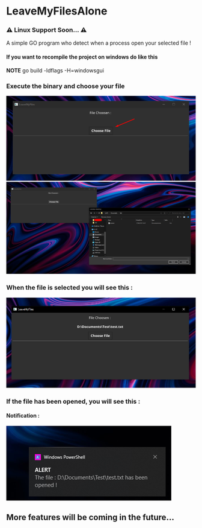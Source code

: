 # LeaveMyFilesAlone
### ⚠ Linux Support Soon... ⚠
A simple GO program who detect when a process open your selected file !
#### If you want to recompile the project on windows do like this
**NOTE** go build -ldflags -H=windowsgui

### Execute the binary and choose your file <br />
![image info](img/gui1.png) <br />
![image_info](img/choosepng.png) <br />
### When the file is selected you will see this : <br />
![image_info](img/name.png) <br />
### If the file has been opened, you will see this : <br />
#### Notification :
![image info](img/notif.png)

## More features will be coming in the future...
